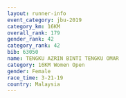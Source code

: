 ```yaml
---
layout: runner-info 
event_category: jbu-2019 
category_km: 16KM  
overall_rank: 179
gender_rank: 42
category_rank: 42
bib: 63050
name: TENGKU AZRIN BINTI TENGKU OMAR
category: 16KM Women Open
gender: Female
race_time: 3-21-19
country: Malaysia
---
```

